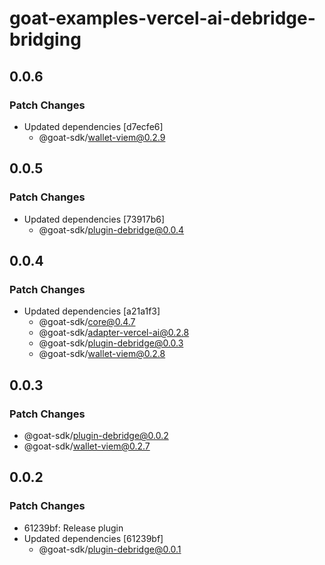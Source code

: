 # goat-examples-vercel-ai-debridge-bridging

## 0.0.6

### Patch Changes

- Updated dependencies [d7ecfe6]
  - @goat-sdk/wallet-viem@0.2.9

## 0.0.5

### Patch Changes

- Updated dependencies [73917b6]
  - @goat-sdk/plugin-debridge@0.0.4

## 0.0.4

### Patch Changes

- Updated dependencies [a21a1f3]
  - @goat-sdk/core@0.4.7
  - @goat-sdk/adapter-vercel-ai@0.2.8
  - @goat-sdk/plugin-debridge@0.0.3
  - @goat-sdk/wallet-viem@0.2.8

## 0.0.3

### Patch Changes

- @goat-sdk/plugin-debridge@0.0.2
- @goat-sdk/wallet-viem@0.2.7

## 0.0.2

### Patch Changes

- 61239bf: Release plugin
- Updated dependencies [61239bf]
  - @goat-sdk/plugin-debridge@0.0.1
